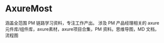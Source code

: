 # AxureMost
涵盖全范围 PM 链路学习资料，专注工作产出。 涉及 PM 产品经理相关的 axure 元件库/组件库，axure素材，axure项目合集，PM 资料。思维导图，MD 文档，流程图
